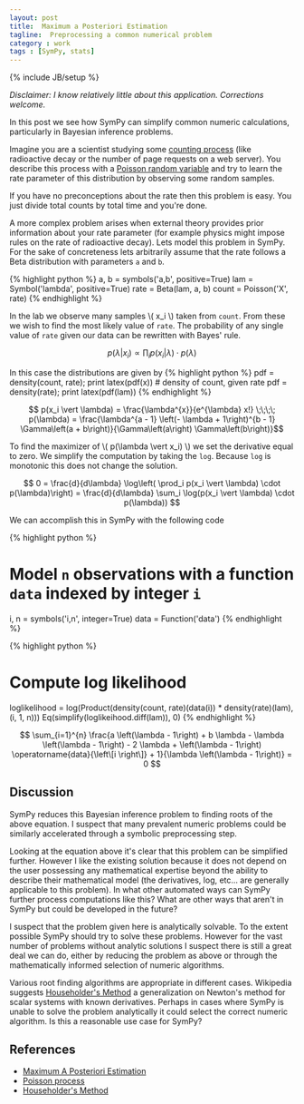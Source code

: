 ```yaml
---
layout: post
title:  Maximum a Posteriori Estimation 
tagline:  Preprocessing a common numerical problem
category : work 
tags : [SymPy, stats]
---
```

{% include JB/setup %}

*Disclaimer:  I know relatively little about this application.  Corrections welcome.*

In this post we see how SymPy can simplify common numeric calculations, particularly in Bayesian inference problems.

Imagine you are a scientist studying some [counting process](http://en.wikipedia.org/wiki/Poisson_process) (like radioactive decay or the number of page requests on a web server).  You describe this process with a [Poisson random variable](http://en.wikipedia.org/wiki/Poisson_distribution) and try to learn the rate parameter of this distribution by observing some random samples.

If you have no preconceptions about the rate then this problem is easy.  You just divide total counts by total time and you're done.

A more complex problem arises when external theory provides prior information about your rate parameter (for example physics might impose rules on the rate of radioactive decay).  Lets model this problem in SymPy.  For the sake of concreteness lets arbitrarily assume that the rate follows a Beta distribution with parameters `a` and `b`.

{% highlight python %}
a, b = symbols('a,b', positive=True)
lam = Symbol('lambda', positive=True)
rate = Beta(lam, a, b)
count = Poisson('X', rate)
{% endhighlight %}

In the lab we observe many samples \\( x_i \\) taken from `count`.  From these we wish to find the most likely value of `rate`.  The probability of any single value of `rate` given our data can be rewritten with Bayes' rule.

$$ p(\lambda \vert x_i) \propto \prod_i p(x_i \vert \lambda) \cdot p(\lambda) $$

In this case the distributions are given by 
{% highlight python %}
pdf = density(count, rate);  print latex(pdf(x))  # density of count, given rate
pdf = density(rate);         print latex(pdf(lam))
{% endhighlight %}

$$ p(x_i \vert \lambda) = \frac{\lambda^{x}}{e^{\lambda} x!} \;\;\;\;
p(\lambda) = \frac{\lambda^{a - 1} \left(- \lambda + 1\right)^{b - 1} \Gamma\left(a +   b\right)}{\Gamma\left(a\right) \Gamma\left(b\right)}$$ 

To find the maximizer of \\( p(\lambda \vert x_i) \\) we set the derivative equal to zero.  We simplify the computation by taking the `log`.  Because `log` is monotonic this does not change the solution.

$$ 0 = \frac{d}{d\lambda} \log\left( \prod_i p(x_i \vert \lambda) \cdot                 p(\lambda)\right) =
\frac{d}{d\lambda} \sum_i \log(p(x_i \vert \lambda) \cdot p(\lambda)) $$

We can accomplish this in SymPy with the following code


{% highlight python %}
# Model `n` observations with a function `data` indexed by integer `i`
i, n = symbols('i,n', integer=True)
data = Function('data')
{% endhighlight %}

{% highlight python %}
# Compute log likelihood
loglikelihood = log(Product(density(count, rate)(data(i)) * density(rate)(lam), (i, 1, n)))
Eq(simplify(loglikeihood.diff(lam)), 0)
{% endhighlight %}

$$ \sum_{i=1}^{n} \frac{a \left(\lambda - 1\right) + b \lambda - \lambda                \left(\lambda - 1\right) - 2 \lambda + \left(\lambda - 1\right)                         \operatorname{data}{\left\[i \right\]} + 1}{\lambda \left(\lambda - 1\right)} = 0 $$ 


Discussion
----------

SymPy reduces this Bayesian inference problem to finding roots of the above equation.  I suspect that many prevalent numeric problems could be similarly accelerated through a symbolic preprocessing step.

Looking at the equation above it's clear that this problem can be simplified further.  However I like the existing solution because it does not depend on the user possessing any mathematical expertise beyond the ability to describe their mathematical model (the derivatives, log, etc... are generally applicable to this problem).  In what other automated ways can SymPy further process computations like this?  What are other ways that aren't in SymPy but could be developed in the future?

I suspect that the problem given here is analytically solvable.  To the extent possible SymPy should try to solve these problems.  However for the vast number of problems without analytic solutions I suspect there is still a great deal we can do, either by reducing the problem as above or through the mathematically informed selection of numeric algorithms.

Various root finding algorithms are appropriate in different cases.  Wikipedia suggests [Householder's Method](http://en.wikipedia.org/wiki/Householder%27s_method) a generalization on Newton's method for scalar systems with known derivatives.  Perhaps in cases where SymPy is unable to solve the problem analytically it could select the correct numeric algorithm.  Is this a reasonable use case for SymPy?

References
----------

*   [Maximum A Posteriori Estimation](http://en.wikipedia.org/wiki/Maximum_a_posteriori_estimation)
*   [Poisson process](http://en.wikipedia.org/wiki/Poisson_process)
*   [Householder's Method](http://en.wikipedia.org/wiki/Householder%27s_method) 
